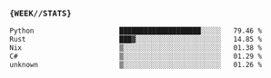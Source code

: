 ### `{WEEK//STATS}` 
<!--START_SECTION:waka-->

```txt
Python                     ████████████████████░░░░░   79.46 %
Rust                       ███▓░░░░░░░░░░░░░░░░░░░░░   14.85 %
Nix                        ▒░░░░░░░░░░░░░░░░░░░░░░░░   01.38 %
C#                         ▒░░░░░░░░░░░░░░░░░░░░░░░░   01.29 %
unknown                    ▒░░░░░░░░░░░░░░░░░░░░░░░░   01.26 %
```

<!--END_SECTION:waka-->
